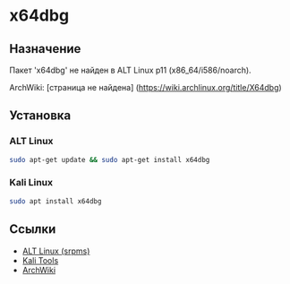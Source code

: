 # x64dbg

## Назначение

Пакет 'x64dbg' не найден в ALT Linux p11 (x86_64/i586/noarch).

ArchWiki: [страница не найдена] (https://wiki.archlinux.org/title/X64dbg)

## Установка

### ALT Linux
```bash
sudo apt-get update && sudo apt-get install x64dbg
```

### Kali Linux
```bash
sudo apt install x64dbg
```

## Ссылки

- [ALT Linux (srpms)](https://packages.altlinux.org/ru/p11/srpms/x64dbg/)
- [Kali Tools](https://www.kali.org/tools/x64dbg/)
- [ArchWiki](https://wiki.archlinux.org/title/X64dbg)
